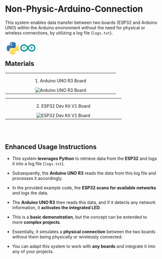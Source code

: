 # Non-Physic-Arduino-Connection

This system enables data transfer between two boards (ESP32 and Arduino UNO) within the Arduino environment without the need for physical or wireless connections, by utilizing a log file (`logs.txt`).
<br>
<br>
<img align="left" alt="Python" width="50px" src="https://raw.githubusercontent.com/devicons/devicon/master/icons/python/python-original.svg"/>
<img align="left" alt="Arduino" width="50px" src="https://raw.githubusercontent.com/devicons/devicon/master/icons/arduino/arduino-original.svg"/>
<br>
<br>

## Materials

<div>
  <table>
    <tr>
      <td width="50%">
        <div align="center">
        <p> 1. Arduino UNO R3 Board</p>
        <img src="https://i.ibb.co/nR6ZPp4/71z22c-RPee-L.jpg" width="400" alt="Arduino UNO R3 Board">
        </div>
      </td>
    </tr>
  </table>
</div>
<div>
  <table>
    <tr>
      <td width="50%">
        <div align="center">
        <p> 2. ESP32 Dev Kit V1 Board</p>
        <img src="https://i.ibb.co/RDgxnNc/image-1024.jpg" width="400" alt="ESP32 Dev Kit V1 Board">
        </div>
      </td>
    </tr>
  </table>
</div>
<br>
<br>

## Enhanced Usage Instructions

- This system **leverages Python** to retrieve data from the **ESP32** and logs it into a log file (`logs.txt`).
- Subsequently, the **Arduino UNO R3** reads the data from this log file and processes it accordingly.

- In the provided example code, the **ESP32 scans for available networks** and logs the data.
- The **Arduino UNO R3** then reads this data, and if it detects any network information, it **activates the integrated LED**.

- This is a **basic demonstration**, but the concept can be extended to more **complex projects**.
- Essentially, it simulates a **physical connection** between the two boards without them being physically or wirelessly connected.
- You can adapt this system to work with **any boards** and integrate it into any of your projects.
